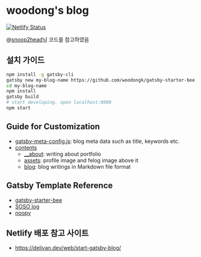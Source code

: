 # woodong's blog

[![Netlify Status](https://api.netlify.com/api/v1/badges/cfaedd66-22ca-4c31-8799-4b9f7372dafd/deploy-status)](https://app.netlify.com/sites/woodong/deploys)

@[snoop2head](https://github.com/snoop2head)님 코드를 참고하였음

## 설치 가이드

```bash
npm install -g gatsby-cli
gatsby new my-blog-name https://github.com/woodongk/gatsby-starter-bee
cd my-blog-name
npm install
gatsby build
# start developing. open localhost:8000
npm start
```

## Guide for Customization

* [gatsby-meta-config.js](./gatsby-meta-config.js): blog meta data such as title, keywords etc.
* [contents](./contents)
  * [__about](./contents/about): writing about portfolio
  * [assets](./contents/assets): profile image and felog image above it
  * [blog](./contents/blog): blog writings in Markdown file format

## Gatsby Template Reference

* [gatsby-starter-bee](https://github.com/JaeYeopHan/gatsby-starter-bee)
* [SOSO log](https://github.com/SoYoung210/SOSO)
* [noopy](https://github.com/snoop2head/noopy)

## Netlify 배포 참고 사이트 
* https://delivan.dev/web/start-gatsby-blog/
